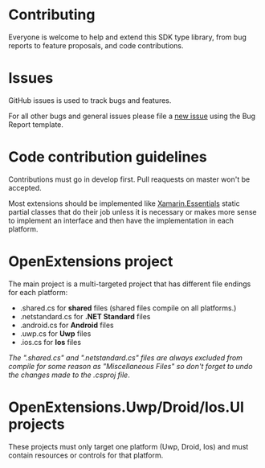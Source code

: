 # Contributing

Everyone is welcome to help and extend this SDK type library, from bug reports to feature proposals, and code contributions.

# Issues

GitHub issues is used to track bugs and features.

For all other bugs and general issues please file a [new issue](https://github.com/panoukos41/OpenExtensions/issues/new/choose) using the Bug Report template.

# Code contribution guidelines

Contributions must go in develop first. Pull reaquests on master won't be accepted.

Most extensions should be implemented like [Xamarin.Essentials](https://github.com/xamarin/Essentials) static partial classes that do their job unless it is necessary or makes more sense to implement an interface and then have the implementation in each platform.

# OpenExtensions project

The main project is a multi-targeted project that has different file endings for each platform:

- .shared.cs for **shared** files (shared files compile on all platforms.)
- .netstandard.cs for **.NET Standard** files
- .android.cs for **Android** files
- .uwp.cs for **Uwp** files
- .ios.cs for **Ios** files

*The ".shared.cs" and ".netstandard.cs" files are always excluded from compile for some reason as "Miscellaneous Files" so don't forget to undo the changes made to the .csproj file*.

# OpenExtensions.Uwp/Droid/Ios.UI projects

These projects must only target one platform (Uwp, Droid, Ios) and must contain resources or controls for that platform.